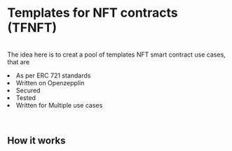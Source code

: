 <h1>Templates for NFT contracts (TFNFT)</h1>

<br> The idea here is to creat a pool of templates NFT smart contract use cases, that are </br>
<li>As per ERC 721 standards</li>
<li>Written on Openzepplin</li>
<li>Secured</li>
<li>Tested</li>
<li>Written for Multiple use cases</li>

<br><h2>How it works</h2></br>

  

  
